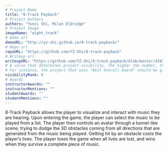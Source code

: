 ```yaml
---
# Project Name
title: "8-Track Payback"
# Project Authors
authors: "Yunzi Shi, Milan Eldridge"
# Project Image
imageName: "eight_track"
# Demo url
demoURL: "http://yz-shi.github.io/8-track-payback/"
# Repo url
repoURL: "https://github.com/YZ-Shi/8-track-payback"
# Writeup url
writeupURL: "https://github.com/YZ-Shi/8-track-payback/blob/master/426%20Final%20Project%20Report.pdf"
# A value that determines project visibility. The higher the number, the closer it will appear to the top
# For instance, the project that wins "Best Overall Award" should be given the highest visibilityRank
visibilityRank: 0
# Awards
instructorAwards: ""
instructorMentions: ""
studentAwards: ""
studentMentions: ""
---
```

8-Track Payback allows the player to visualize and interact with music they are hearing. Upon entering the game, the player can select the music to be played from a list. The player then controls an avatar through a tunnel-like scene, trying to dodge the 3D obstacles coming from all directions that are generated from the music being played. Getting hit by an obstacle costs the player’s lives. The player loses the game when all lives are lost, and wins when they survive a complete piece of music.

